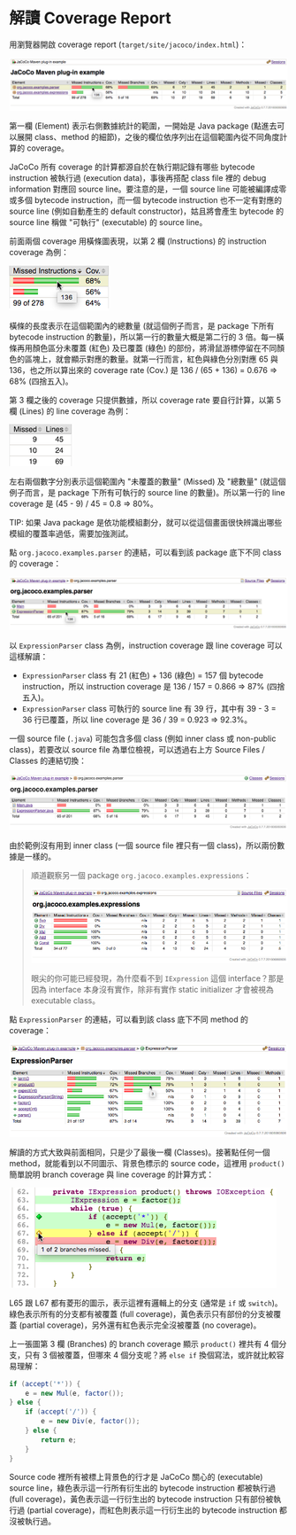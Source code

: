 # 解讀 Coverage Report

用瀏覽器開啟 coverage report (`target/site/jacoco/index.html`)：

![](../images/example-coverage-report.png)

第一欄 (Element) 表示右側數據統計的範圍，一開始是 Java package (點進去可以展開 class、method 的細節)，之後的欄位依序列出在這個範圍內從不同角度計算的 coverage。

JaCoCo 所有 coverage 的計算都源自於在執行期記錄有哪些 bytecode instruction 被執行過 (execution data)，事後再搭配 class file 裡的 debug information 對應回 source line。要注意的是，一個 source line 可能被編譯成零或多個 bytecode instruction，而一個 bytecode instruction 也不一定有對應的 source line (例如自動產生的 default constructor)，姑且將會產生 bytecode 的 source line 稱做 "可執行" (executable) 的 source line。

前面兩個 coverage 用橫條圖表現，以第 2 欄 (Instructions) 的 instruction coverage 為例：

![](../images/example-coverage-report-instructions.png)

橫條的長度表示在這個範圍內的總數量 (就這個例子而言，是 package 下所有 bytecode instruction 的數量)，所以第一行的數量大概是第二行的 3 倍。每一橫條再用顏色區分未覆蓋 (紅色) 及已覆蓋 (綠色) 的部份，將滑鼠游標停留在不同顏色的區塊上，就會顯示對應的數量。就第一行而言，紅色與綠色分別對應 65 與 136，也之所以算出來的 coverage rate (Cov.) 是 136 / (65 + 136) = 0.676 => 68% (四捨五入)。

第 3 欄之後的 coverage 只提供數據，所以 coverage rate 要自行計算，以第 5 欄 (Lines) 的 line coverage 為例：

![](../images/example-coverage-report-lines.png)

左右兩個數字分別表示這個範圍內 "未覆蓋的數量" (Missed) 及 "總數量" (就這個例子而言，是 package 下所有可執行的 source line 的數量)。所以第一行的 line coverage 是 (45 - 9) / 45 = 0.8 => 80%。

TIP: 如果 Java package 是依功能模組劃分，就可以從這個畫面很快辨識出哪些模組的覆蓋率過低，需要加強測試。

點 `org.jacoco.examples.parser` 的連結，可以看到該 package 底下不同 class 的 coverage：

![](../images/example-coverage-report-package-classes.png)

以 `ExpressionParser` class 為例，instruction coverage 跟 line coverage 可以這樣解讀：

 * `ExpressionParser` class 有 21 (紅色) + 136 (綠色) = 157 個 bytecode instruction，所以 instruction coverage 是 136 / 157 = 0.866 => 87% (四捨五入)。
 * `ExpressionParser` class 可執行的 source line 有 39 行，其中有 39 - 3 = 36 行已覆蓋，所以 line coverage 是 36 / 39 = 0.923 => 92.3%。

一個 source file (`.java`) 可能包含多個 class (例如 inner class 或 non-public class)，若要改以 source file 為單位檢視，可以透過右上方 Source Files / Classes 的連結切換：

![](../images/example-coverage-report-package-sources.png)

由於範例沒有用到 inner class (一個 source file 裡只有一個 class)，所以兩份數據是一樣的。

> <i class="fa fa-lightbulb-o fa-3x"></i>
> 順道觀察另一個 package `org.jacoco.examples.expressions`：
> 
> ![](../images/example-coverage-report-package2.png)
> 
> 眼尖的你可能已經發現，為什麼看不到 `IExpression` 這個 interface？那是因為 interface 本身沒有實作，除非有實作 static initializer 才會被視為 executable class。

點 `ExpressionParser` 的連結，可以看到該 class 底下不同 method 的 coverage：

![](../images/example-coverage-report-methods.png)

解讀的方式大致與前面相同，只是少了最後一欄 (Classes)。接著點任何一個 method，就能看到以不同圖示、背景色標示的 source code，這裡用 `product()` 簡單說明 branch coverage 與 line coverage 的計算方式：

![](../images/example-coverage-report-source.png)

L65 跟 L67 都有菱形的圖示，表示這裡有邏輯上的分支 (通常是 `if` 或 `switch`)。綠色表示所有的分支都有被覆蓋 (full coverage)，黃色表示只有部份的分支被覆蓋 (partial coverage)，另外還有紅色表示完全沒被覆蓋 (no coverage)。

上一張圖第 3 欄 (Branches) 的 branch coverage 顯示 `product()` 裡共有 4 個分支，只有 3 個被覆蓋，但哪來 4 個分支呢？將 `else if` 換個寫法，或許就比較容易理解：

```java
if (accept('*')) {
    e = new Mul(e, factor());
} else {
    if (accept('/')) {
        e = new Div(e, factor());
    } else {
        return e;
    }
}
```

Source code 裡所有被標上背景色的行才是 JaCoCo 關心的 (executable) source line，綠色表示這一行所有衍生出的 bytecode instruction 都被執行過 (full coverage)，黃色表示這一行衍生出的 bytecode instruction 只有部份被執行過 (partial coverage)，而紅色則表示這一行衍生出的 bytecode instruction 都沒被執行過。

